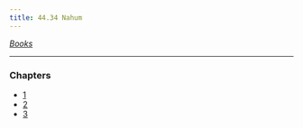 ```yaml
---
title: 44.34 Nahum
---
```

  
*[Books](../_index.md)*  
  
---  
  
### Chapters  
- [1](./Nahum%201.md)  
- [2](./Nahum%202.md)  
- [3](./Nahum%203.md)  
